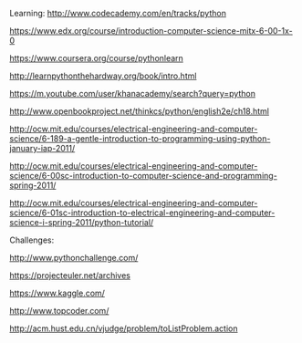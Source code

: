 Learning:
http://www.codecademy.com/en/tracks/python

https://www.edx.org/course/introduction-computer-science-mitx-6-00-1x-0

https://www.coursera.org/course/pythonlearn

http://learnpythonthehardway.org/book/intro.html

https://m.youtube.com/user/khanacademy/search?query=python

http://www.openbookproject.net/thinkcs/python/english2e/ch18.html

http://ocw.mit.edu/courses/electrical-engineering-and-computer-science/6-189-a-gentle-introduction-to-programming-using-python-january-iap-2011/

http://ocw.mit.edu/courses/electrical-engineering-and-computer-science/6-00sc-introduction-to-computer-science-and-programming-spring-2011/

http://ocw.mit.edu/courses/electrical-engineering-and-computer-science/6-01sc-introduction-to-electrical-engineering-and-computer-science-i-spring-2011/python-tutorial/

Challenges:

http://www.pythonchallenge.com/

https://projecteuler.net/archives

https://www.kaggle.com/

http://www.topcoder.com/

http://acm.hust.edu.cn/vjudge/problem/toListProblem.action